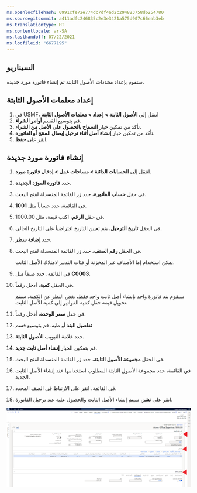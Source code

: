 ```yaml
---
ms.openlocfilehash: 0991cfe72e774dc7df4ad2c294823758d6254780
ms.sourcegitcommit: a411adfc246835c2e3e3421a575d907c66eab3eb
ms.translationtype: HT
ms.contentlocale: ar-SA
ms.lasthandoff: 07/22/2021
ms.locfileid: "6677195"
---
```

## <a name="scenario"></a>السيناريو
ستقوم بإعداد محددات الأصول الثابتة ثم إنشاء فاتورة مورد جديدة.

## <a name="set-up-fixed-assets-parameters"></a>إعداد معلمات الأصول الثابتة

1.  في USMF، انتقل إلى **الأصول الثابتة > إعداد > معلمات الأصول الثابتة**
2.  قم بتوسيع القسم **أوامر الشراء**.
3.  تأكد من تمكين خيار **السماح بالحصول على الأصل من الشراء**.
4.  تأكد من تمكين خيار **إنشاء أصل أثناء ترحيل إيصال المنتج أو الفاتورة**.
5.  انقر على **حفظ**.

## <a name="create-a-new-vendor-invoice"></a>إنشاء فاتورة مورد جديدة

1.  انتقل إلى **الحسابات الدائنة > مساحات عمل > إدخال فاتورة مورد**.
2.  حدد **فاتورة المورّد الجديدة**.
3.  في حقل **حساب الفاتورة**، حدد زر القائمة المنسدلة لفتح البحث.
4.  في القائمة، حدد حساباً مثل **1001**.
5.  في حقل **الرقم**، اكتب قيمة، مثل 1000.00.
6.  في الحقل **تاريخ الترحيل**، يتم تعيين التاريخ افتراضياً على التاريخ الحالي.
7.  حدد **إضافة سطر**.
8.  في الحقل **رقم الصنف**، حدد زر القائمة المنسدلة لفتح البحث. 

    يمكن استخدام إما الأصناف غير المخزنة أو فئات التدبير لامتلاك الأصل الثابت.

9.  في القائمة، حدد صنفاً مثل **C0003**.
10. في الحقل **كمية**، أدخل رقماً.

    سيقوم بند فاتورة واحد بإنشاء أصل ثابت واحد فقط، بغض النظر عن الكمية. سيتم تحويل قيمة حقل كمية الفواتير إلى كمية الأصل الثابت.

11.  في حقل **سعر الوحدة**، أدخل رقماً.
12.  قم بتوسيع قسم **‎‏‫تفاصيل البند** أو طيه.
13.  حدد علامة التبويب **الأصول الثابتة**.
14.  قم بتمكين الخيار **إنشاء أصل ثابت جديد**.
15.  في الحقل **مجموعة الأصول الثابتة**، حدد زر القائمة المنسدلة لفتح البحث.
16.  في القائمة، حدد مجموعة الأصول الثابتة المطلوب استخدامها عند إنشاء الأصل الثابت الجديد.
17.  في القائمة، انقر على الارتباط في الصف المحدد.
18.  انقر على **نشر**. سيتم إنشاء الأصل الثابت والحصول عليه عند ترحيل الفاتورة.

[![لقطة شاشة لفاتورة المورد التي تم إنشاؤها.](../media/fa-create-vendor-invoice.png)](../media/fa-create-vendor-invoice.png#lightbox)



